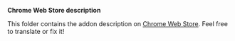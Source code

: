 **Chrome Web Store description**

This folder contains the addon description on [Chrome Web Store](https://chrome.google.com/webstore/category/extensions). Feel free to translate or fix it!